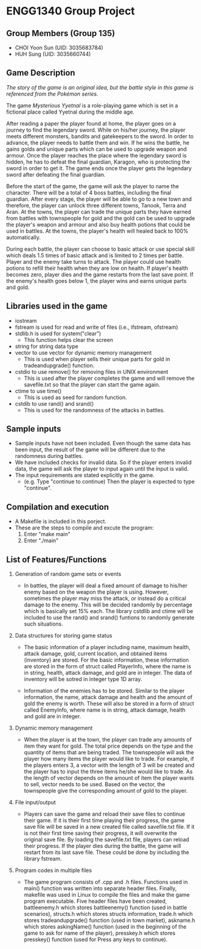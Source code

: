 # ENGG1340 Group Project
## Group Members (Group 135)
- CHOI Yoon Sun (UID: 3035683784)
- HUH Sung (UID: 3035660744)

## Game Description
*The story of the game is an original idea, but the battle style in this game is referenced from the Pokémon series.*

The game *Mysterious Yyetnal* is a role-playing game which is set in a fictional place called Yyetnal during the middle age.

After reading a paper the player found at home, the player goes on a journey to find the legendary sword. While on his/her journey, the player meets different monsters, bandits and gatekeepers to the sword. In order to advance, the player needs to battle them and win. If he wins the battle, he gains golds and unique parts which can be used to upgrade weapon and armour. Once the player reaches the place where the legendary sword is hidden, he has to defeat the final guardian, Karagon, who is protecting the sword in order to get it. The game ends once the player gets the legendary sword after defeating the final guardian.

Before the start of the game, the game will ask the player to name the character. There will be a total of 4 boss battles, including the final guardian. After every stage, the player will be able to go to a new town and therefore, the player can unlock three different towns, Tanook, Terra and Aran.  At the towns, the player can trade the unique parts they have earned from battles with townspeople for gold and the gold can be used to upgrade the player's weapon and armour and also buy health potions that could be used in battles. At the towns, the player's health will healed back to 100% automatically.

During each battle, the player can choose to basic attack or use special skill which deals 1.5 times of basic attack and is limited to 2 times per battle. Player and the enemy take turns to attack. The player could use health potions to refill their health when they are low on health. If player's health becomes zero, player dies and the game restarts from the last save point. If the enemy's health goes below 1, the player wins and earns unique parts and gold.

## Libraries used in the game
   - iostream
   - fstream is used for read and write of files (i.e., ifstream, ofstream)
   - stdlib.h is used for system("clear")
      - This function helps clear the screen
   - string for string data type
   - vector to use vector for dynamic memory management
      - This is used when player sells their unique parts for gold in tradeandupgrade() function.
   - cstdio to use remove() for removing files in UNIX environment
      - This is used after the player completes the game and will remove the savefile.txt so that the player can start the game again.
   - ctime to use time()
      - This is used as seed for random function.
   - cstdib to use rand() and srand()
      - This is used for the randomness of the attacks in battles.
   
## Sample inputs
   - Sample inputs have not been included. Even though the same data has been input, the result of the game will be different due to the randomness during battles. 
   - We have included checks for invalid data. So if the player enters invalid data, the game will ask the player to input again until the input is valid.
   - The input requirements are stated explicitly in the game.
      - (e.g. Type "continue to continue) Then the player is expected to type "continue".

## Compilation and execution
   - A Makefile is included in this porject.
   - These are the steps to compile and excute the program:
      1. Enter "make main"
      2. Enter "./main"
      
## List of Features/Functions
1. Generation of random game sets or events
   - In battles, the player will deal a fixed amount of damage to his/her enemy based on the weapon the player is using. However, sometimes the player may miss the attack, or instead do a critical damage to the enemy. This will be decided randomly by percentage which is basically set 15% each. The library cstdlib and ctime will be included to use the rand() and srand() funtions to randomly generate such situations.

2. Data structures for storing game status
   - The basic information of a player including name, maximum health, attack damage, gold, current location, and obtained items (inventory) are stored. For the basic information, these information are stored in the form of struct called PlayerInfo, where the name is in string, health, attack damage, and gold are in integer. The data of inventory will be sotred in integer type 1D array.
   
   - Information of the enemies has to be stored. Similar to the player information, the name, attack damage and health and the amount of gold the enemy is worth. These will also be stored in a form of struct called EnemyInfo, where name is in string, attack damage, health and gold are in integer.
   
3. Dynamic memory management
   - When the player is at the town, the player can trade any amounts of item they want for gold. The total price depends on the type and the quantity of items that are being traded. The townspeople will ask the player how many items the player would like to trade. For example, if the players enters 3, a vector with the length of 3 will be created and the player has to input the three items he/she would like to trade. As the length of vector depends on the amount of item the player wants to sell, vector needs to be used. Based on the vector, the townspeople give the corresponding amount of gold to the player.
   
4. File input/output
   - Players can save the game and reload their save files to continue their game. If it is their first time playing their progress, the game save file will be saved in a new created file called savefile.txt file. If it is not their first time saving their progress, it will overwrite the original save file. By loading the savefile.txt file, players can reload their progress. If the player dies during the battle, the game will restart from its last save file. These could be done by including the library fstream. 

5. Program codes in multiple files
   - The game program consists of .cpp and .h files. Functions used in main() function was written into separate header files. Finally, makefile was used in Linux to compile the files and make the game program executable. Five header files have been created, battleenemy.h which stores battleenemy() function (used in battle scenarios), structs.h which stores structs information, trade.h which stores tradeandupgrade() function (used in town market), askname.h which stores askingName() function (used in the beginning of the game to ask for name of the player), presskey.h which stores presskey() function (used for Press any keys to continue).
